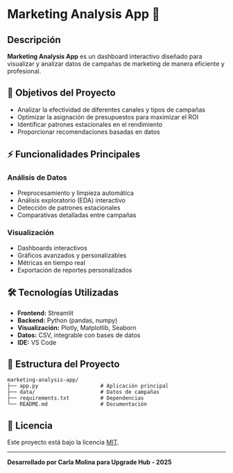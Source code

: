 # Marketing Analysis App 🚀

## Descripción

**Marketing Analysis App** es un dashboard interactivo diseñado para visualizar y analizar datos de campañas de marketing de manera eficiente y profesional.

## 🎯 Objetivos del Proyecto

- Analizar la efectividad de diferentes canales y tipos de campañas
- Optimizar la asignación de presupuestos para maximizar el ROI
- Identificar patrones estacionales en el rendimiento
- Proporcionar recomendaciones basadas en datos

## ⚡ Funcionalidades Principales

### Análisis de Datos
- Preprocesamiento y limpieza automática
- Análisis exploratorio (EDA) interactivo
- Detección de patrones estacionales
- Comparativas detalladas entre campañas

### Visualización
- Dashboards interactivos
- Gráficos avanzados y personalizables
- Métricas en tiempo real
- Exportación de reportes personalizados

## 🛠️ Tecnologías Utilizadas

- **Frontend:** Streamlit
- **Backend:** Python (pandas, numpy)
- **Visualización:** Plotly, Matplotlib, Seaborn
- **Datos:** CSV, integrable con bases de datos
- **IDE:** VS Code

## 📁 Estructura del Proyecto

```
marketing-analysis-app/
├── app.py                    # Aplicación principal
├── data/                     # Datos de campañas
├── requirements.txt          # Dependencias
└── README.md                 # Documentación
```

## 📝 Licencia

Este proyecto está bajo la licencia [MIT](https://choosealicense.com/licenses/mit/).

---

**Desarrollado por Carla Molina para Upgrade Hub - 2025**
